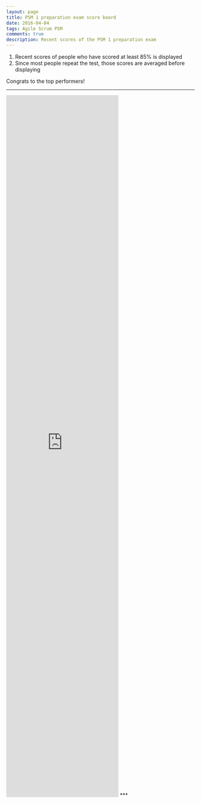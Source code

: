 ```yaml
---
layout: page
title: PSM 1 preparation exam score board
date: 2016-04-04
tags: Agile Scrum PSM
comments: true
description: Recent scores of the PSM 1 preparation exam
---
```

1. Recent scores of people who have scored at least 85% is displayed
2. Since most people repeat the test, those scores are averaged before displaying

Congrats to the top performers!


***
<iframe src="https://docs.google.com/spreadsheets/d/1rFyJVUCvf6AXhEaqo0vmd7H2pkm7CY2elRItgX5Kqwk/gviz/tq?tqx=out:html&gid=782476184&tq=SELECT%20F%2C%20G%2C%20H%20limit%2030" height="1870" frameborder="0" marginheight="0" marginwidth="0">Loading...</iframe>
***
